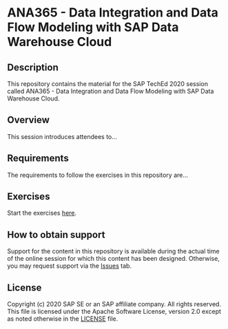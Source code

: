 # ANA365 - Data Integration and Data Flow Modeling with SAP Data Warehouse Cloud

## Description

This repository contains the material for the SAP TechEd 2020 session called ANA365 - Data Integration and Data Flow Modeling with SAP Data Warehouse Cloud.  

## Overview

This session introduces attendees to...

## Requirements

The requirements to follow the exercises in this repository are...

## Exercises

Start the exercises [here](exercises/myPDFDoc.pdf).

## How to obtain support

Support for the content in this repository is available during the actual time of the online session for which this content has been designed. Otherwise, you may request support via the [Issues](../../issues) tab.

## License
Copyright (c) 2020 SAP SE or an SAP affiliate company. All rights reserved. This file is licensed under the Apache Software License, version 2.0 except as noted otherwise in the [LICENSE](LICENSES/Apache-2.0.txt) file.

